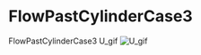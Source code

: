 # FlowPastCylinderCase3
FlowPastCylinderCase3
U_gif 
![U_gif](https://github.com/MemorXuxu/FlowPastCylinderCase3/assets/97904901/a49c9082-1b15-4b97-b374-732578bd37e4)
